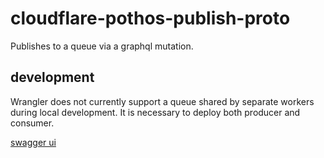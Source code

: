 # cloudflare-pothos-publish-proto

Publishes to a queue via a graphql mutation.

## development

Wrangler does not currently support a queue shared by separate workers during local development. It is necessary to deploy both producer and consumer.

[swagger ui](http://localhost:9000/docs)
